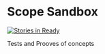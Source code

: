 Scope Sandbox
=============

[![Stories in Ready](https://badge.waffle.io/scopetech/scope-sandbox.png?label=ready&title=Ready)](http://waffle.io/scopetech/scope-sandbox)


Tests and Prooves of concepts

